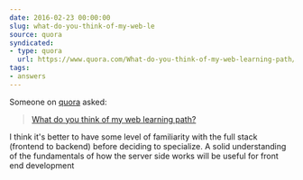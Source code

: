 ```yaml
---
date: 2016-02-23 00:00:00
slug: what-do-you-think-of-my-web-le
source: quora
syndicated:
- type: quora
  url: https://www.quora.com/What-do-you-think-of-my-web-learning-path/answer/Roy-Tang
tags:
- answers
---
```


Someone on [quora](https://quora.com) asked:

> [What do you think of my web learning path?](https://www.quora.com/What-do-you-think-of-my-web-learning-path/answer/Roy-Tang)


I think it's better to have some level of familiarity with the full stack (frontend to backend) before deciding to specialize. A solid understanding of the fundamentals of how the server side works will be useful for front end development